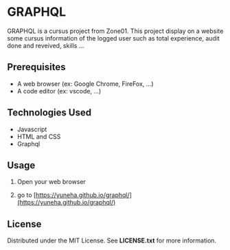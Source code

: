 # GRAPHQL

GRAPHQL is a cursus project from Zone01. This project display on a website some cursus information of the logged user such as total experience, audit done and reveived, skills ...

## Prerequisites

- A web browser (ex: Google Chrome, FireFox, ...)
- A code editor (ex: vscode, ...)

## Technologies Used

- Javascript
- HTML and CSS
- Graphql

## Usage

1. Open your web browser

2. go to [https://yuneha.github.io/graphql/](https://yuneha.github.io/graphql/)

## License

Distributed under the MIT License. See **LICENSE.txt** for more information.
